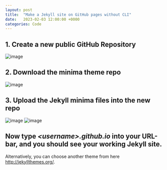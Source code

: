 ```yaml
---
layout: post
title:  "Make a Jekyll site on GitHub pages without CLI"
date:   2023-02-03 12:00:00 +0000
categories: Code
---
```

## 1. Create a new public GitHub Repository
![image](https://user-images.githubusercontent.com/115409427/216627181-afb7283a-cf90-4bd9-9514-d215ad3a965f.png)

## 2. Download the minima theme repo
![image](https://user-images.githubusercontent.com/115409427/216628754-22687fa5-0307-405c-a498-bb7a92478275.png)


## 3. Upload the Jekyll minima files into the new repo
![image](https://user-images.githubusercontent.com/115409427/216628828-508d881a-6739-494c-a339-9dd768497636.png)
![image](https://user-images.githubusercontent.com/115409427/216632204-3cac6458-e4bb-4f6b-91dd-882bc5504aa6.png)

## Now type _\<username\>.github.io_ into your URL-bar, and you should see your working Jekyll site.

Alternatively, you can choose another theme from here http://jekyllthemes.org/.
